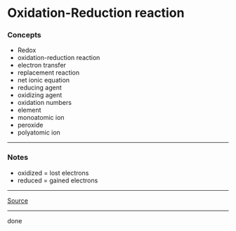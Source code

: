 # Oxidation-Reduction reaction

### Concepts

- Redox
- oxidation-reduction reaction
- electron transfer
- replacement reaction
- net ionic equation
- reducing agent
- oxidizing agent
- oxidation numbers
- element
- monoatomic ion
- peroxide
- polyatomic ion

--- 

### Notes

- oxidized = lost electrons
- reduced = gained electrons

---

[Source](https://youtu.be/VXvtkwubQQg)

---

done